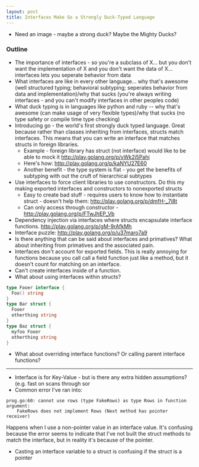 ```yaml
---
layout: post
title: Interfaces Make Go a Strongly Duck-Typed Language
---
```

* Need an image - maybe a strong duck? Maybe the Mighty Ducks?

### Outline
* The importance of interfaces - so you're a subclass of X... but you don't want the implementation of X and you don't want the data of X... interfaces lets you seperate behavior from data
* What interfaces are like in every other language... why that's awesome (well structured typing; behavioral subtyping; seperates behavior from data and implementation)/why that sucks (you're always writing interfaces - and you can't modify interfaces in other peoples code)
* What duck typing is in languages like python and ruby -- why that's awesome (can make usage of very flexible types)/why that sucks (no type safety or compile time type checking)
* Introducing go - the world's first strongly duck typed language. Great because rather than classes inheriting from interfaces, structs match interfaces. This means that you can write an interface that matches structs in foreign libraries. 
  * Example - foreign library has struct (not interface) would like to be able to mock it http://play.golang.org/p/vWk2j5Pahi
  * Here's how: http://play.golang.org/p/kaNYU27E60
  * Another benefit - the type system is flat - you get the benefits of subtyping with out the cruft of hierarchical subtypes
* Use interfaces to force client libraries to use constructors. Do this my making exported interfaces and constructors to nonexported structs
  * Easy to create bad stuff - requires users to know how to instantiate struct - doesn't help them: http://play.golang.org/p/dmfH-_7i8t
  * Can only access through constructor - http://play.golang.org/p/FTwJhEP_Vb
* Dependency injection via interfaces where structs encapsulate interface functions. http://play.golang.org/p/gM-9rAfkMh
* Interface puzzle: http://play.golang.org/p/u37maro7a9
* Is there anything that can be said about interfaces and primatives? What about inheriting from primatives and the associated pain.
* Interfaces don't account for exported fields. This is really annoying for functions because you call call a field function just like a method, but it doesn't count for matching on an interface.
* Can't create interfaces inside of a function.
* What about using interfaces within structs?
```go
type Fooer interface {
  Foo() string
}
type Bar struct {
  Fooer
  otherthing string
}
type Baz struct {
  myfoo Fooer
  otherthing string
}
```
* What about overriding interface functions? Or calling parent interface functions?
----
* Interface is for Key-Value - but is there any extra hidden assumptions? (e.g. fast on scans through sor
* Common error I've ran into:
```
prog.go:60: cannot use rows (type FakeRows) as type Rows in function argument:
	FakeRows does not implement Rows (Next method has pointer receiver)
```
Happens when I use a non-pointer value in an interface value. It's confusing because the error seems to indicate that I've not built the struct methods to match the interface, but in reality it's because of the pointer.
* Casting an interface variable to a struct is confusing if the struct is a pointer